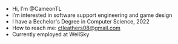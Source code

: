 - Hi, I’m @CameonTL
- I’m interested in software support engineering and game design
- I have a Bechelor's Degree in Computer Science, 2022
- How to reach me: ctleathers08@gmail.com
- Currently employed at WellSky

<!---
CameonTL/CameonTL is a ✨ special ✨ repository because its `README.md` (this file) appears on your GitHub profile.
You can click the Preview link to take a look at your changes.
--->
